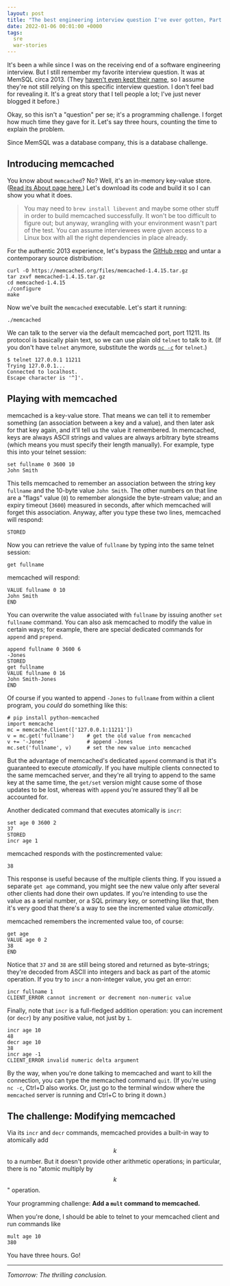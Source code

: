 ```yaml
---
layout: post
title: "The best engineering interview question I've ever gotten, Part 1"
date: 2022-01-06 00:01:00 +0000
tags:
  sre
  war-stories
---
```


It's been a while since I was on the receiving end of a software engineering
interview. But I still remember my favorite interview question. It was at MemSQL circa 2013.
(They [haven't even kept their name](https://www.singlestore.com/blog/revolution/),
so I assume they're not still relying on this specific interview question.
I don't feel bad for revealing it. It's a great story that I tell people a lot;
I've just never blogged it before.)

Okay, so this isn't a "question" per se; it's a programming challenge.
I forget how much time they gave for it. Let's say three hours, counting
the time to explain the problem.

Since MemSQL was a database company, this is a database challenge.


## Introducing memcached

You know about `memcached`? No? Well, it's an in-memory key-value store.
([Read its About page here.](https://memcached.org/about)) Let's download
its code and build it so I can show you what it does.

> You may need to `brew install libevent` and maybe some other
> stuff in order to build memcached successfully. It won't be too
> difficult to figure out; but anyway, wrangling with your environment
> wasn't part of the test. You can assume interviewees were given
> access to a Linux box with all the right dependencies in place already.

For the authentic 2013 experience, let's bypass the [GitHub repo](https://github.com/memcached/memcached)
and untar a contemporary source distribution:

    curl -O https://memcached.org/files/memcached-1.4.15.tar.gz
    tar zxvf memcached-1.4.15.tar.gz
    cd memcached-1.4.15
    ./configure
    make

Now we've built the `memcached` executable. Let's start it running:

    ./memcached

We can talk to the server via the default memcached port, port 11211.
Its protocol is basically plain text, so we can use plain old `telnet`
to talk to it. (If you don't have `telnet` anymore, substitute the
words [`nc -c`](https://www.unixfu.ch/use-netcat-instead-of-telnet/) for `telnet`.)

    $ telnet 127.0.0.1 11211
    Trying 127.0.0.1...
    Connected to localhost.
    Escape character is '^]'.


## Playing with memcached

memcached is a key-value store. That means we can tell it to remember
something (an association between a key and a value), and then later ask for
that key again, and it'll tell us the value it remembered. In memcached,
keys are always ASCII strings and values are always arbitrary byte streams
(which means you must specify their length manually). For example,
type this into your telnet session:

    set fullname 0 3600 10
    John Smith

This tells memcached to remember an association between the string key `fullname`
and the 10-byte value `John Smith`. The other numbers on that line are a "flags" value
(`0`) to remember alongside the byte-stream value; and an expiry timeout (`3600`)
measured in seconds, after which memcached will forget this association.
Anyway, after you type these two lines, memcached will respond:

    STORED

Now you can retrieve the value of `fullname` by typing into the same telnet
session:

    get fullname

memcached will respond:

    VALUE fullname 0 10
    John Smith
    END

You can overwrite the value associated with `fullname` by issuing another
`set fullname` command. You can also ask memcached to modify the value in certain
ways; for example, there are special dedicated commands for `append` and `prepend`.

    append fullname 0 3600 6
    -Jones
    STORED
    get fullname
    VALUE fullname 0 16
    John Smith-Jones
    END

Of course if you wanted to append `-Jones` to `fullname` from within a client program,
you _could_ do something like this:

    # pip install python-memcached
    import memcache
    mc = memcache.Client(['127.0.0.1:11211'])
    v = mc.get('fullname')    # get the old value from memcached
    v += '-Jones'             # append -Jones
    mc.set('fullname', v)     # set the new value into memcached

But the advantage of memcached's dedicated `append` command is that it's guaranteed
to execute _atomically_. If you have multiple clients connected to the same memcached
server, and they're all trying to append to the same key at the same time, the
`get/set` version might cause some of those updates to be lost, whereas with `append`
you're assured they'll all be accounted for.

Another dedicated command that executes atomically is `incr`:

    set age 0 3600 2
    37
    STORED
    incr age 1

memcached responds with the postincremented value:

    38

This response is useful because of the multiple clients thing. If you issued a separate
`get age` command, you might see the new value only after several other clients had
done their own updates. If you're intending to use the value as a serial number,
or a SQL primary key, or something like that, then it's very good that there's a
way to see the incremented value _atomically_.

memcached remembers the incremented value too, of course:

    get age
    VALUE age 0 2
    38
    END

Notice that `37` and `38` are still being stored and returned as byte-strings;
they're decoded from ASCII into integers and back as part of the atomic operation.
If you try to `incr` a non-integer value, you get an error:

    incr fullname 1
    CLIENT_ERROR cannot increment or decrement non-numeric value

Finally, note that `incr` is a full-fledged addition operation: you can increment
(or `decr`) by any positive value, not just by `1`.

    incr age 10
    48
    decr age 10
    38
    incr age -1
    CLIENT_ERROR invalid numeric delta argument

By the way, when you're done talking to memcached and want to kill the connection,
you can type the memcached command `quit`. (If you're using `nc -c`, Ctrl+D also
works. Or, just go to the terminal window where the `memcached` server is running
and Ctrl+C to bring it down.)


## The challenge: Modifying memcached

Via its `incr` and `decr` commands, memcached provides a built-in way to
atomically add $$k$$ to a number. But it doesn't provide other arithmetic
operations; in particular, there is no "atomic multiply by $$k$$" operation.

Your programming challenge: <b>Add a `mult` command to memcached.</b>

When you're done, I should be able to telnet to your memcached client
and run commands like

    mult age 10
    380

You have three hours. Go!

----

_Tomorrow: The thrilling conclusion._
